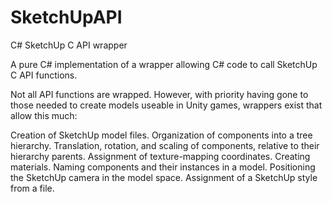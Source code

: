 # SketchUpAPI
C# SketchUp C API wrapper

A pure C# implementation of a wrapper allowing C# code to call SketchUp C API functions.

Not all API functions are wrapped. However, with priority having gone to those needed to create models useable in Unity games, wrappers exist that allow this much:

Creation of SketchUp model files.
Organization of components into a tree hierarchy.
Translation, rotation, and scaling of components, relative to their hierarchy parents.
Assignment of texture-mapping coordinates.
Creating materials.
Naming components and their instances in a model.
Positioning the SketchUp camera in the model space.
Assignment of a SketchUp style from a file.

